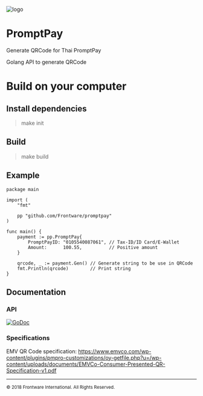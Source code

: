 ![logo](https://vgy.me/i0c6tm.jpg)

# PromptPay

Generate QRCode for Thai PromptPay

Golang API to generate QRCode

# Build on your computer

## Install dependencies

> make init

## Build

> make build

## Example

```golang
package main

import (
	"fmt"

	pp "github.com/Frontware/promptpay"
)

func main() {
	payment := pp.PromptPay{
		PromptPayID: "0105540087061", // Tax-ID/ID Card/E-Wallet
		Amount:      100.55,          // Positive amount
	}

	qrcode, _ := payment.Gen() // Generate string to be use in QRCode
	fmt.Println(qrcode)        // Print string
}
```

## Documentation

### API

[![GoDoc](https://godoc.org/github.com/Frontware/promptpay?status.svg)](https://godoc.org/github.com/Frontware/promptpay)

### Specifications

EMV QR Code specification: https://www.emvco.com/wp-content/plugins/pmpro-customizations/oy-getfile.php?u=/wp-content/uploads/documents/EMVCo-Consumer-Presented-QR-Specification-v1.pdf

-----------------------------------------------
<sup>© 2018 Frontware International. All Rights Reserved.</sup>